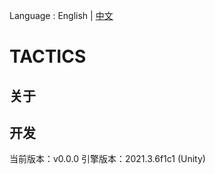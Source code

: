 Language : English | [中文](./README.zh-CN.md)

# TACTICS

## 关于

## 开发

当前版本：v0.0.0
引擎版本：2021.3.6f1c1 (Unity)
